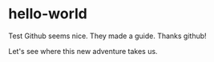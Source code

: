 # hello-world

Test
Github seems nice. They made a guide.
Thanks github!

Let's see where this new adventure takes us.
